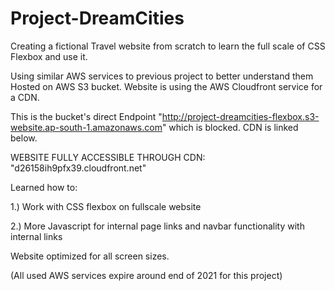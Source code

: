 # Project-DreamCities

Creating a fictional Travel website from scratch to learn the full scale of CSS Flexbox and use it.

Using similar AWS services to previous project to better understand them
Hosted on AWS S3 bucket.
Website is using the AWS Cloudfront service for a CDN. 

This is the bucket's direct Endpoint "http://project-dreamcities-flexbox.s3-website.ap-south-1.amazonaws.com" which is blocked. CDN is linked below.

WEBSITE FULLY ACCESSIBLE THROUGH CDN: "d26158ih9pfx39.cloudfront.net"

Learned how to:

1.) Work with CSS flexbox on fullscale website

2.) More Javascript for internal page links and navbar functionality with internal links  

Website optimized for all screen sizes.

(All used AWS services expire around end of 2021 for this project)
